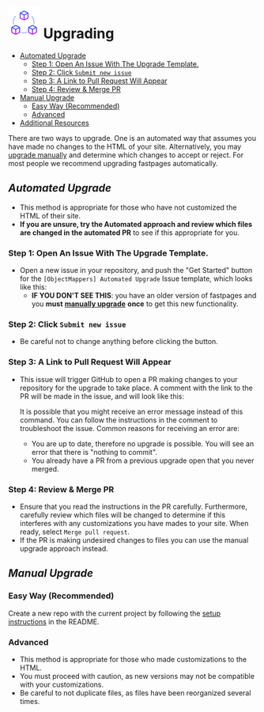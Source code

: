 # ![image info](../assets/icons/icons8-module-64.png) Upgrading

* [Automated Upgrade](upgrade.md#automated-upgrade)
  * [Step 1: Open An Issue With The Upgrade Template.](upgrade.md#step-1-open-an-issue-with-the-upgrade-template)
  * [Step 2: Click `Submit new issue`](upgrade.md#step-2-click-submit-new-issue)
  * [Step 3: A Link to Pull Request Will Appear](upgrade.md#step-3-a-link-to-pull-request-will-appear)
  * [Step 4: Review & Merge PR](upgrade.md#step-4-review-merge-pr)
* [Manual Upgrade](upgrade.md#manual-upgrade)
  * [Easy Way \(Recommended\)](upgrade.md#easy-way-recommended)
  * [Advanced](upgrade.md#advanced)
* [Additional Resources](upgrade.md#additional-resources)

There are two ways to upgrade. One is an automated way that assumes you have made no changes to the HTML of your site. Alternatively, you may [upgrade manually](upgrade.md#manual-upgrade) and determine which changes to accept or reject. For most people we recommend upgrading fastpages automatically.

## _Automated Upgrade_

* This method is appropriate for those who have not customized the HTML of their site.  
* **If you are unsure, try the Automated approach and review which files are changed in the automated PR** to see if this appropriate for you.

### Step 1: Open An Issue With The Upgrade Template.

* Open a new issue in your repository, and push the "Get Started" button for the `[ObjectMappers] Automated Upgrade` Issue template, which looks like this:
  * **IF YOU DON'T SEE THIS**: you have an older version of fastpages and you **must** [**manually upgrade**](upgrade.md#manual-upgrade) **once** to get this new functionality.

### Step 2: Click `Submit new issue`

* Be careful not to change anything before clicking the button.

### Step 3: A Link to Pull Request Will Appear

* This issue will trigger GitHub to open a PR making changes to your repository for the upgrade to take place. A comment with the link to the PR will be made in the issue, and will look like this:

  It is possible that you might receive an error message instead of this command. You can follow the instructions in the comment to troubleshoot the issue. Common reasons for receiving an error are:

  * You are up to date, therefore no upgrade is possible.  You will see an error that there is "nothing to commit".
  * You already have a PR from a previous upgrade open that you never merged.

### Step 4: Review & Merge PR

* Ensure that you read the instructions in the PR carefully.  Furthermore, carefully review which files will be changed to determine if this interferes with any customizations you have mades to your site.  When ready, select `Merge pull request`.  
* If the PR is making undesired changes to files you can use the manual upgrade approach instead.

## _Manual Upgrade_

### Easy Way \(Recommended\)

Create a new repo with the current project by following the [setup instructions](https://github.com/AlexRogalskiy/object-mappers-playground#setup-instructions) in the README.

### Advanced

* This method is appropriate for those who made customizations to the HTML.  
* You must proceed with caution, as new versions may not be compatible with your customizations.
* Be careful to not duplicate files, as files have been reorganized several times.


